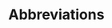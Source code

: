 
# Abbreviations
<!-- GECI ................................................Genetically Encoded
Calcium Indicator

GCaMP .... Fusion protein combining Green Fluorescent Protein with
Calmodulin

sCMOS \......\........................................ Scientific
Complementary Metal Oxide

GPU ...............................................................\...
Graphics Processing Unit

SPMD ..........................................................
Single-Program Multiple Data

SIMD .........................................................
Single-Instruction Multiple Data

PD
........................................................................\...
Parkinson's Disease -->

